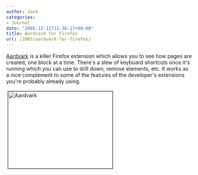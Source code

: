 ```yaml
---
author: Jack
categories:
- Journal
date: "2005-12-11T11:36:17+00:00"
title: Aardvark for Firefox
url: /2005/aardvark-for-firefox/
---
```


[Aardvark][1] is a killer Firefox extension which allows you to see how pages are created, one block at a time. There's a slew of keyboard shortcuts once it's running which you can use to drill down, remove elements, etc. It works as a nice complement to some of the features of the developer's extensions you're probably already using.

<img src="/files/aardvark.png" height="208" width="283" border="1" hspace="4" vspace="4" alt="Aardvark" />

 [1]: http://www.karmatics.com/aardvark/